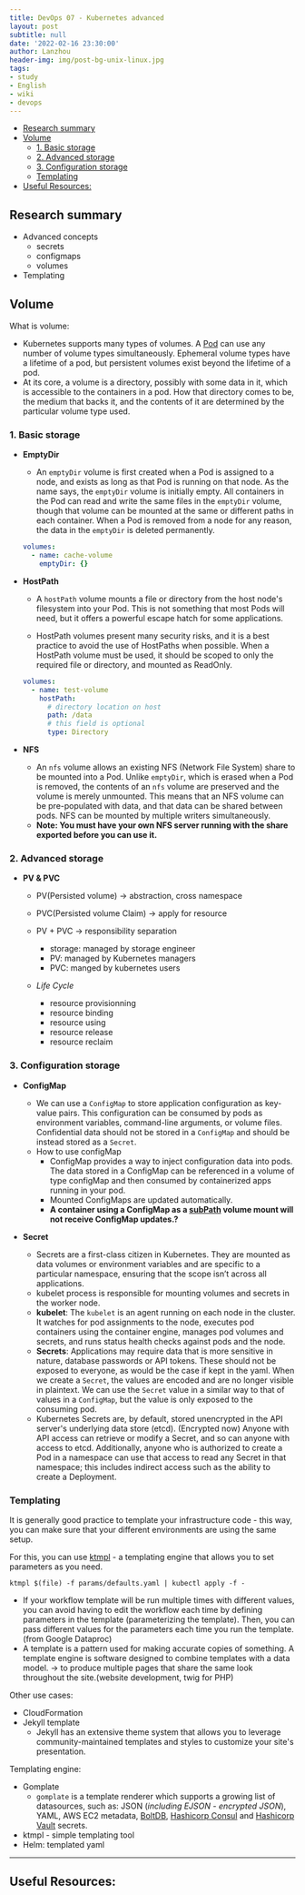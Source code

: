 ```yaml
---
title: DevOps 07 - Kubernetes advanced
layout: post
subtitle: null
date: '2022-02-16 23:30:00'
author: Lanzhou
header-img: img/post-bg-unix-linux.jpg
tags:
- study
- English
- wiki
- devops
---
```


- [Research summary](#research-summary)
- [Volume](#volume)
  - [1. Basic storage](#1-basic-storage)
  - [2. Advanced storage](#2-advanced-storage)
  - [3. Configuration storage](#3-configuration-storage)
  - [Templating](#templating)
- [Useful Resources:](#useful-resources)


## Research summary

- Advanced concepts
  - secrets
  - configmaps
  - volumes
- Templating

## Volume

What is volume:

- Kubernetes supports many types of volumes. A [Pod](https://kubernetes.io/docs/concepts/workloads/pods/) can use any number of volume types simultaneously. Ephemeral volume types have a lifetime of a pod, but persistent volumes exist beyond the lifetime of a pod.
- At its core, a volume is a directory, possibly with some data in it, which is accessible to the containers in a pod. How that directory comes to be, the medium that backs it, and the contents of it are determined by the particular volume type used.

### 1. Basic storage

- **EmptyDir**
    - An `emptyDir` volume is first created when a Pod is assigned to a node, and exists as long as that Pod is running on that node. As the name says, the `emptyDir` volume is initially empty. All containers in the Pod can read and write the same files in the `emptyDir` volume, though that volume can be mounted at the same or different paths in each container. When a Pod is removed from a node for any reason, the data in the `emptyDir` is deleted permanently.

    ```yaml
    volumes:
      - name: cache-volume
        emptyDir: {}
    ```

- **HostPath**
    - A `hostPath` volume mounts a file or directory from the host node's filesystem into your Pod. This is not something that most Pods will need, but it offers a powerful escape hatch for some applications.

    - HostPath volumes present many security risks, and it is a best practice to avoid the use of HostPaths when possible. When a HostPath volume must be used, it should be scoped to only the required file or directory, and mounted as ReadOnly.

    ```yaml
    volumes:
      - name: test-volume
        hostPath:
          # directory location on host
          path: /data
          # this field is optional
          type: Directory
    ```

- **NFS**
    - An `nfs` volume allows an existing NFS (Network File System) share to be mounted into a Pod. Unlike `emptyDir`, which is erased when a Pod is removed, the contents of an `nfs` volume are preserved and the volume is merely unmounted. This means that an NFS volume can be pre-populated with data, and that data can be shared between pods. NFS can be mounted by multiple writers simultaneously.
    - **Note: You must have your own NFS server running with the share exported before you can use it.**

### 2. Advanced storage

- **PV & PVC**

    - PV(Persisted volume) → abstraction, cross namespace
    - PVC(Persisted volume Claim) → apply for resource
    - PV + PVC → responsibility separation
        - storage: managed by storage engineer
        - PV: managed by Kubernetes managers
        - PVC: manged by kubernetes users

  - *Life Cycle*
      - resource provisionning
      - resource binding
      - resource using
      - resource release
      - resource reclaim

### 3. Configuration storage

- **ConfigMap**
    - We can use a `ConfigMap` to store application configuration as key-value pairs. This configuration can be consumed by pods as environment variables, command-line arguments, or volume files. Confidential data should not be stored in a `ConfigMap` and should be instead stored as a `Secret`.
    - How to use configMap
        - ConfigMap provides a way to inject configuration data into pods. The data stored in a ConfigMap can be referenced in a volume of type configMap and then consumed by containerized apps running in your pod.
        - Mounted ConfigMaps are updated automatically.
        - **A container using a ConfigMap as a [subPath](https://kubernetes.io/docs/concepts/storage/volumes/#using-subpath) volume mount will not receive ConfigMap updates.?**

- **Secret**
    - Secrets are a first-class citizen in Kubernetes. They are mounted as data volumes or environment variables and are specific to a particular namespace, ensuring that the scope isn’t across all applications.
    - kubelet process is responsible for mounting volumes and secrets in the worker node.
    - **kubelet**: The `kubelet` is an agent running on each node in the cluster. It watches for pod assignments to the node, executes pod containers using the container engine, manages pod volumes and secrets, and runs status health checks against pods and the node.
    - **Secrets**: Applications may require data that is more sensitive in nature, database passwords or API tokens. These should not be exposed to everyone, as would be the case if kept in the yaml. When we create a `Secret`, the values are encoded and are no longer visible in plaintext. We can use the `Secret` value in a similar way to that of values in a `ConfigMap`, but the value is only exposed to the consuming pod.
    - Kubernetes Secrets are, by default, stored unencrypted in the API server's underlying data store (etcd). (Encrypted now) Anyone with API access can retrieve or modify a Secret, and so can anyone with access to etcd. Additionally, anyone who is authorized to create a Pod in a namespace can use that access to read any Secret in that namespace; this includes indirect access such as the ability to create a Deployment.

### Templating

It is generally good practice to template your infrastructure code - this way, you can make sure that your different environments are using the same setup.

For this, you can use [ktmpl](https://github.com/jimmycuadra/ktmpl) - a templating engine that allows you to set parameters as you need.

`ktmpl $(file) -f params/defaults.yaml | kubectl apply -f -`

- If your workflow template will be run multiple times with different values, you can avoid having to edit the workflow each time by defining parameters in the template (parameterizing the template). Then, you can pass different values for the parameters each time you run the template. (from Google Dataproc)
- A template is a pattern used for making accurate copies of something. A template engine is software designed to combine templates with a data model. → to produce multiple pages that share the same look throughout the site.(website development, twig for PHP)

Other use cases:

- CloudFormation
- Jekyll template
    - Jekyll has an extensive theme system that allows you to leverage community-maintained templates and styles to customize your site's presentation.

Templating engine:

- Gomplate
    - `gomplate` is a template renderer which supports a growing list of datasources, such as: JSON (*including EJSON - encrypted JSON*), YAML, AWS EC2 metadata, [BoltDB](https://pkg.go.dev/go.etcd.io/bbolt), [Hashicorp Consul](https://www.consul.io/) and [Hashicorp Vault](https://www.vaultproject.io/) secrets.
- ktmpl - simple templating tool
- Helm: templated yaml

---
## Useful Resources:
